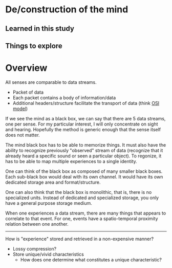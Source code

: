 # De/construction of the mind

## Learned in this study

## Things to explore

# Overview

All senses are comparable to data streams.

- Packet of data
- Each packet contains a body of information/data
- Additional headers/structure facilitate the transport of data (think [OSI model](https://en.wikipedia.org/wiki/OSI_model))

If we see the mind as a black box, we can say that there are 5 data streams, one per sense. For my particular interest, I will only concentrate on sight and hearing. Hopefully the method is generic enough that the sense itself does not matter.

The mind black box has to be able to memorize things. It must also have the ability to recognize previously "observed" stream of data (recognize that it already heard a specific sound or seen a particular object). To regonize, it has to be able to map multiple experiences to a single identity.

One can think of the black box as composed of many smaller black boxes. Each sub-black box would deal with its own channel. It would have its own dedicated storage area and format/structure.

One can also think that the black box is monolithic, that is, there is no specialized units. Instead of  dedicated and specialized storage, you only have a general purpose storage medium.

When one experiences a data stream, there are many things that appears to correlate to that event. For one, events have a spatio-temporal proximity relation between one another.

-----

How is "experience" stored and retrieved in a non-expensive manner?

* Lossy compression?
* Store unique/vivid characteristics
	* How does one determine what constitutes a unique characteristic?